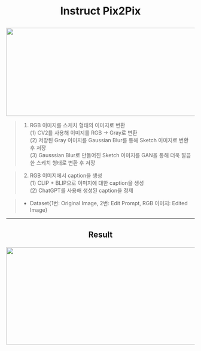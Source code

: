 # <p align = "center">Instruct Pix2Pix </p>  
<p align = "center"><img src="https://github.com/user-attachments/assets/0b203565-369f-40e5-9487-57dc2e253b42" width="1000" height="235"></p>

> 1. RGB 이미지를 스케치 형태의 이미지로 변환  
> (1) CV2를 사용해 이미지를 RGB -> Gray로 변환  
> (2) 저장된 Gray 이미지를 Gaussian Blur를 통해 Sketch 이미지로 변환 후 저장  
> (3) Gausssian Blur로 만들어진 Sketch 이미지를 GAN을 통해 더욱 깔끔한 스케치 형태로 변환 후 저장

> 2. RGB 이미지에서 caption을 생성  
> (1) CLIP + BLIP으로 이미지에 대한 caption을 생성  
> (2) ChatGPT를 사용해 생성된 caption을 정제

> * Dataset{1번: Original Image, 2번: Edit Prompt, RGB 이미지: Edited Image}
---
## <p align = "center">Result </p>  
<p align = "center"><img src="https://github.com/user-attachments/assets/997101c4-a6ff-4004-b17d-85bab10e96e4" width="800" height="260"></p>
